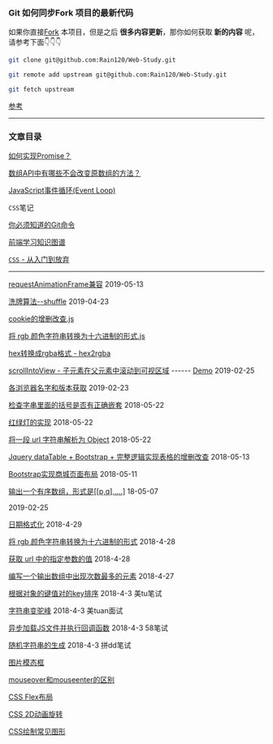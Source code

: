 ### Git 如何同步Fork 项目的最新代码

如果你直接[Fork](https://github.com/login?return_to=%2FRain120%2FWeb-Study) 本项目，但是之后 **很多内容更新**，那你如何获取 **新的内容** 呢，请参考下面👇👇👇

```sh
git clone git@github.com:Rain120/Web-Study.git

git remote add upstream git@github.com:Rain120/Web-Study.git

git fetch upstream

```

[参考](https://rain120.github.io/study-notes/#/notes/git-npm/git-tips?id=git-%e5%a6%82%e4%bd%95%e5%90%8c%e6%ad%a5fork-%e9%a1%b9%e7%9b%ae%e7%9a%84%e6%9c%80%e6%96%b0%e4%bb%a3%e7%a0%81)

---

### 文章目录

[如何实现Promise？](https://github.com/Rain120/Web-Study/issues/11)

[数组API中有哪些不会改变原数组的方法？ ](https://github.com/Rain120/Web-Study/issues/10)

[JavaScript事件循环(Event Loop)](https://github.com/Rain120/Web-Study/issues/8)

`CSS`笔记

[你必须知道的Git命令](https://github.com/Rain120/Web-Study/issues/4)

[前端学习知识图谱](https://github.com/Rain120/Web-Study/issues/3)

[`CSS` - 从入门到放弃](https://github.com/Rain120/Web-Study/issues/2)

-----

[requestAnimationFrame兼容](https://github.com/Rain120/Web-Study/blob/master/requestAnimationFrame%E5%85%BC%E5%AE%B9.js) 2019-05-13

[洗牌算法--shuffle](https://github.com/Rain120/Web-Study/blob/master/%E6%B4%97%E7%89%8C%E7%AE%97%E6%B3%95--shuffle.js) 2019-04-23

[cookie的增删改查.js](https://github.com/Rain120/Web-Study/blob/master/cookie%E7%9A%84%E5%A2%9E%E5%88%A0%E6%94%B9%E6%9F%A5.js)

[将 rgb 颜色字符串转换为十六进制的形式.js](https://github.com/Rain120/Web-Study/blob/master/%E5%B0%86%20rgb%20%E9%A2%9C%E8%89%B2%E5%AD%97%E7%AC%A6%E4%B8%B2%E8%BD%AC%E6%8D%A2%E4%B8%BA%E5%8D%81%E5%85%AD%E8%BF%9B%E5%88%B6%E7%9A%84%E5%BD%A2%E5%BC%8F.js)

[hex转换成rgba格式 - hex2rgba](https://github.com/Rain120/Web-Study/blob/master/hex%E8%BD%AC%E6%8D%A2%E6%88%90rgba%E6%A0%BC%E5%BC%8F%20-%20hex2rgba.js)

[scrollIntoView - 子元素在父元素中滚动到可视区域](https://github.com/Rain120/Web-Study/blob/master/js-%E5%AD%90%E5%85%83%E7%B4%A0%E5%9C%A8%E7%88%B6%E5%85%83%E7%B4%A0%E4%B8%AD%E6%BB%9A%E5%8A%A8%E5%88%B0%E5%8F%AF%E8%A7%86%E5%8C%BA%E5%9F%9F.js)  ------  [Demo](https://codesandbox.io/s/koq3qk2y0o) 2019-02-25

[各浏览器名字和版本获取](https://github.com/Rain120/Web-Study/blob/master/%E6%B5%8F%E8%A7%88%E5%99%A8%E5%88%A4%E6%96%AD.js) 2019-02-23

[检查字串里面的括号是否有正确嵌套](https://github.com/Rain120/Web-Study/blob/master/%E6%A3%80%E6%9F%A5%E5%AD%97%E4%B8%B2%E9%87%8C%E9%9D%A2%E7%9A%84%E6%8B%AC%E5%8F%B7%E6%98%AF%E5%90%A6%E6%9C%89%E6%AD%A3%E7%A1%AE%E5%B5%8C%E5%A5%97%20.js)  2018-05-22

[红绿灯的实现](https://github.com/Rain120/Web-Study/blob/master/%E7%BA%A2%E7%BB%BF%E7%81%AF.js)  2018-05-22

[将一段 url 字符串解析为 Object](https://github.com/Rain120/Web-Study/blob/master/%E5%B0%86%E4%B8%80%E6%AE%B5%20url%20%E5%AD%97%E7%AC%A6%E4%B8%B2%E8%A7%A3%E6%9E%90%E4%B8%BA%20Object.js)  2018-05-22

[Jquery dataTable + Bootstrap + 完整逻辑实现表格的增删改查](https://github.com/Rain120/Web-Study/blob/master/datatable.html)  2018-05-13

[Bootstrap实现商城页面布局](https://github.com/Rain120/Web-Study/blob/master/Bootstrap%2B%E5%95%86%E5%9F%8E%E9%A1%B5%E9%9D%A2%E5%B8%83%E5%B1%80.html)  2018-05-11

[输出一个有序数组，形式是[[p,q],....]](https://github.com/Rain120/Web-Study/blob/master/%E8%BE%93%E5%87%BA%E4%B8%80%E4%B8%AA%E6%9C%89%E5%BA%8F%E6%95%B0%E7%BB%84%EF%BC%8C%E5%BD%A2%E5%BC%8F%E6%98%AF%5B%5Bp%2Cq%5D%2C....%5D.js) 18-05-07

2019-02-25 []()

[日期格式化](https://github.com/Rain120/Web-Study/blob/master/%E6%97%A5%E6%9C%9F%E6%A0%BC%E5%BC%8F%E5%8C%96.js) 2018-4-29

[将 rgb 颜色字符串转换为十六进制的形式](https://github.com/Rain120/Web-Study/blob/master/%E5%B0%86%20rgb%20%E9%A2%9C%E8%89%B2%E5%AD%97%E7%AC%A6%E4%B8%B2%E8%BD%AC%E6%8D%A2%E4%B8%BA%E5%8D%81%E5%85%AD%E8%BF%9B%E5%88%B6%E7%9A%84%E5%BD%A2%E5%BC%8F.js) 2018-4-28

[获取 url 中的指定参数的值](https://github.com/Rain120/Web-Study/blob/master/%E8%8E%B7%E5%8F%96%20url%20%E4%B8%AD%E7%9A%84%E6%8C%87%E5%AE%9A%E5%8F%82%E6%95%B0%E7%9A%84%E5%80%BC.js) 2018-4-28

[编写一个输出数组中出现次数最多的元素](https://github.com/Rain120/Web-Study/blob/master/%E7%BC%96%E5%86%99%E4%B8%80%E4%B8%AA%E8%BE%93%E5%87%BA%E6%95%B0%E7%BB%84%E4%B8%AD%E5%87%BA%E7%8E%B0%E6%AC%A1%E6%95%B0%E6%9C%80%E5%A4%9A%E7%9A%84%E5%85%83%E7%B4%A0.js) 2018-4-27

[根据对象的键值对的key排序](https://github.com/Rain120/Web-Study/blob/master/%E5%AF%B9%E8%B1%A1%E7%9A%84%E9%94%AE%E5%80%BC%E5%AF%B9%E7%9A%84key%E6%8E%92%E5%BA%8F.js) 2018-4-3 美tu笔试

[字符串变驼峰](https://github.com/Rain120/Web-Study/blob/master/%E5%AD%97%E7%AC%A6%E4%B8%B2%E5%8F%98%E9%A9%BC%E5%B3%B0.js) 2018-4-3 美tuan面试

[异步加载JS文件并执行回调函数](https://github.com/Rain120/Web-Study/blob/master/%E5%BC%82%E6%AD%A5%E5%8A%A0%E8%BD%BDJS%E6%96%87%E4%BB%B6%E5%B9%B6%E6%89%A7%E8%A1%8C%E5%9B%9E%E8%B0%83%E5%87%BD%E6%95%B0.js) 2018-4-3 58笔试

[随机字符串的生成](https://github.com/Rain120/Web-Study/blob/master/%E9%9A%8F%E6%9C%BA%E5%AD%97%E7%AC%A6%E4%B8%B2%E7%9A%84%E7%94%9F%E6%88%90.js) 2018-4-3 拼dd笔试

[图片模态框](https://github.com/Rain120/Web-Study/blob/master/%E5%9B%BE%E7%89%87%E6%A8%A1%E6%80%81%E6%A1%86.html)

[mouseover和mouseenter的区别](https://github.com/Rain120/Web-Study/blob/master/mouseover%E5%92%8Cmouseenter%E7%9A%84%E5%8C%BA%E5%88%AB.html)

[CSS Flex布局](https://github.com/Rain120/Web-Study/blob/master/CSS%20Flex%E5%B8%83%E5%B1%80.html)

[CSS 2D动画旋转](https://github.com/Rain120/Web-Study/blob/master/CSS3%202D%E5%8A%A8%E7%94%BB%E6%97%8B%E8%BD%AC.html)

[CSS绘制常见图形](https://github.com/Rain120/Web-Study/blob/master/CSS%E7%BB%98%E5%88%B6%E5%B8%B8%E8%A7%81%E5%9B%BE%E5%BD%A2.html)
